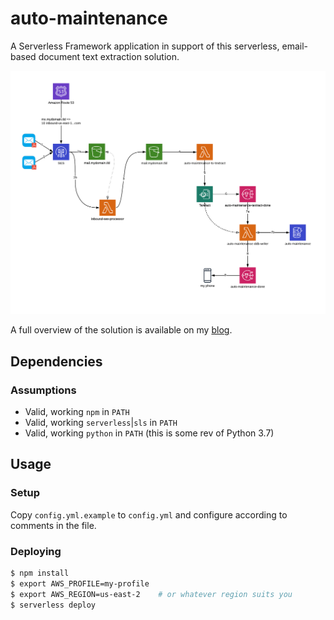 # auto-maintenance

A Serverless Framework application in support of this serverless, email-based document text extraction solution.

![Solution Architecture](.docs/auto-maintenance-record-processing.png)

A full overview of the solution is available on my [blog](https://bradcod.es/post/building-a-serverless-email-document-extraction-solution-with-aws-textract-part-1-overview/).

## Dependencies

### Assumptions

- Valid, working `npm` in `PATH`
- Valid, working `serverless`|`sls` in `PATH`
- Valid, working `python` in `PATH` (this is some rev of Python 3.7)

## Usage

### Setup

Copy `config.yml.example` to `config.yml` and configure according to comments in the file.

### Deploying

```bash
$ npm install
$ export AWS_PROFILE=my-profile
$ export AWS_REGION=us-east-2    # or whatever region suits you
$ serverless deploy
```
